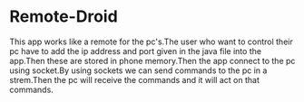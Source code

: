 # Remote-Droid
This app works like a remote for the pc's.The user who want to control their pc have to add the ip address and port given in the java file into the app.Then these are stored in phone memory.Then the app connect to the pc using socket.By using sockets we can send commands to the pc in  a strem.Then the pc will receive the commands and it will act on that commands.
